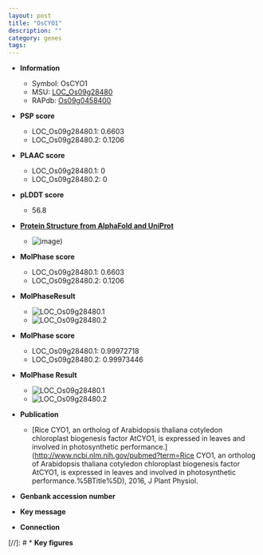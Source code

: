 ```yaml
---
layout: post
title: "OsCYO1"
description: ""
category: genes
tags: 
---
```


* **Information**  
    + Symbol: OsCYO1  
    + MSU: [LOC_Os09g28480](http://rice.plantbiology.msu.edu/cgi-bin/ORF_infopage.cgi?orf=LOC_Os09g28480)  
    + RAPdb: [Os09g0458400](http://rapdb.dna.affrc.go.jp/viewer/gbrowse_details/irgsp1?name=Os09g0458400)  

* **PSP score**  
    + LOC_Os09g28480.1: 0.6603 
    + LOC_Os09g28480.2: 0.1206 

* **PLAAC score**  
    + LOC_Os09g28480.1: 0 
    + LOC_Os09g28480.2: 0 

* **pLDDT score**
    + 56.8

* **[Protein Structure from AlphaFold and UniProt](https://www.uniprot.org/uniprotkb/Q67TZ5/entry#structure)**
    + ![image](https://ricepsp.github.io/images/Q6/AF-Q67TZ5-F1.png))

* **MolPhase score**
    + LOC_Os09g28480.1: 0.6603
    + LOC_Os09g28480.2: 0.1206

* **MolPhaseResult**
    + ![LOC_Os09g28480.1](https://ricepsp.github.io/pictures/LOC_Os09g/LOC_Os09g28480.1.png)
    + ![LOC_Os09g28480.2](https://ricepsp.github.io/pictures/LOC_Os09g/LOC_Os09g28480.2.png)

* **MolPhase score**
    + LOC_Os09g28480.1: 0.99972718
    + LOC_Os09g28480.2: 0.99973446

* **MolPhase Result**
    + ![LOC_Os09g28480.1](https://304243504.github.io/Pictures/LOC_Os09g/LOC_Os09g28480.1.png)
    + ![LOC_Os09g28480.2](https://304243504.github.io/Pictures/LOC_Os09g/LOC_Os09g28480.2.png)

* **Publication**  
    + [Rice CYO1, an ortholog of Arabidopsis thaliana cotyledon chloroplast biogenesis factor AtCYO1, is expressed in leaves and involved in photosynthetic performance.](http://www.ncbi.nlm.nih.gov/pubmed?term=Rice CYO1, an ortholog of Arabidopsis thaliana cotyledon chloroplast biogenesis factor AtCYO1, is expressed in leaves and involved in photosynthetic performance.%5BTitle%5D), 2016, J Plant Physiol.

* **Genbank accession number**  

* **Key message**  

* **Connection**  

[//]: # * **Key figures**  


